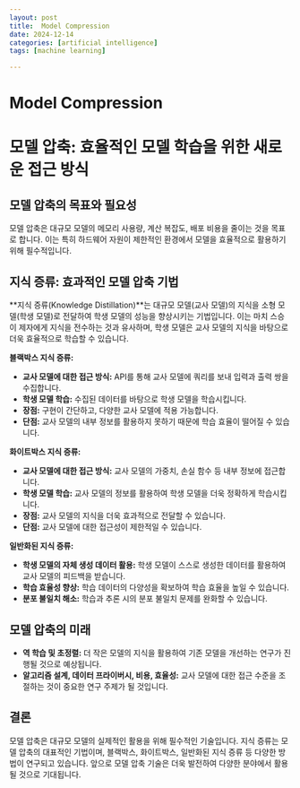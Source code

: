 ```yaml
---
layout: post
title:  Model Compression
date: 2024-12-14
categories: [artificial intelligence]
tags: [machine learning]

---
```


# Model Compression

# 모델 압축: 효율적인 모델 학습을 위한 새로운 접근 방식

## 모델 압축의 목표와 필요성

모델 압축은 대규모 모델의 메모리 사용량, 계산 복잡도, 배포 비용을 줄이는 것을 목표로 합니다. 이는 특히 하드웨어 자원이 제한적인 환경에서 모델을 효율적으로 활용하기 위해 필수적입니다.

## 지식 증류: 효과적인 모델 압축 기법

**지식 증류(Knowledge Distillation)**는 대규모 모델(교사 모델)의 지식을 소형 모델(학생 모델)로 전달하여 학생 모델의 성능을 향상시키는 기법입니다. 이는 마치 스승이 제자에게 지식을 전수하는 것과 유사하며, 학생 모델은 교사 모델의 지식을 바탕으로 더욱 효율적으로 학습할 수 있습니다.

**블랙박스 지식 증류:**

* **교사 모델에 대한 접근 방식:** API를 통해 교사 모델에 쿼리를 보내 입력과 출력 쌍을 수집합니다.
* **학생 모델 학습:** 수집된 데이터를 바탕으로 학생 모델을 학습시킵니다.
* **장점:** 구현이 간단하고, 다양한 교사 모델에 적용 가능합니다.
* **단점:** 교사 모델의 내부 정보를 활용하지 못하기 때문에 학습 효율이 떨어질 수 있습니다.

**화이트박스 지식 증류:**

* **교사 모델에 대한 접근 방식:** 교사 모델의 가중치, 손실 함수 등 내부 정보에 접근합니다.
* **학생 모델 학습:** 교사 모델의 정보를 활용하여 학생 모델을 더욱 정확하게 학습시킵니다.
* **장점:** 교사 모델의 지식을 더욱 효과적으로 전달할 수 있습니다.
* **단점:** 교사 모델에 대한 접근성이 제한적일 수 있습니다.

**일반화된 지식 증류:**

* **학생 모델의 자체 생성 데이터 활용:** 학생 모델이 스스로 생성한 데이터를 활용하여 교사 모델의 피드백을 받습니다.
* **학습 효율성 향상:** 학습 데이터의 다양성을 확보하여 학습 효율을 높일 수 있습니다.
* **분포 불일치 해소:** 학습과 추론 시의 분포 불일치 문제를 완화할 수 있습니다.

## 모델 압축의 미래

* **역 학습 및 초정렬:** 더 작은 모델의 지식을 활용하여 기존 모델을 개선하는 연구가 진행될 것으로 예상됩니다.
* **알고리즘 설계, 데이터 프라이버시, 비용, 효율성:** 교사 모델에 대한 접근 수준을 조절하는 것이 중요한 연구 주제가 될 것입니다.

## 결론

모델 압축은 대규모 모델의 실제적인 활용을 위해 필수적인 기술입니다. 지식 증류는 모델 압축의 대표적인 기법이며, 블랙박스, 화이트박스, 일반화된 지식 증류 등 다양한 방법이 연구되고 있습니다. 앞으로 모델 압축 기술은 더욱 발전하여 다양한 분야에서 활용될 것으로 기대됩니다.

